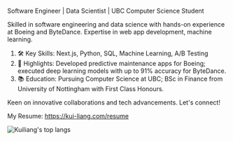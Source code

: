 Software Engineer | Data Scientist | UBC Computer Science Student

Skilled in software engineering and data science with hands-on experience at Boeing and ByteDance. Expertise in web app development, machine learning.

1. 🛠 Key Skills: Next.js, Python, SQL, Machine Learning, A/B Testing
2. 💼 Highlights: Developed predictive maintenance apps for Boeing; executed deep learning models with up to 91% accuracy for ByteDance.
3. 📚 Education: Pursuing Computer Science at UBC; BSc in Finance from University of Nottingham with First Class Honours.

Keen on innovative collaborations and tech advancements. Let's connect!

My Resume: https://kui-liang.com/resume

![Kuiliang's top langs](https://github-readme-stats.vercel.app/api/top-langs?username=Crayon-ShinChan&&hide=tex,jupyter%20notebook,mdx,scss)
